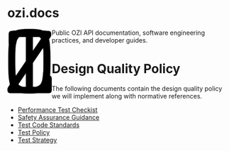 # ozi.docs

<img src="assets/ozi_logo_master.png" alt="isolated" width="100" align="left"/>
Public OZI API documentation, software engineering practices, and developer guides.

# Design Quality Policy

The following documents contain the design quality policy we will implement along with normative references.

* [Performance Test Checkist](policy/performance-test-checklist.md)
* [Safety Assurance Guidance](policy/safety-assurance-guidance.md)
* [Test Code Standards](policy/test-code-standards.md)
* [Test Policy](policy/test-policy.md)
* [Test Strategy](policy/test-strategy.md)

